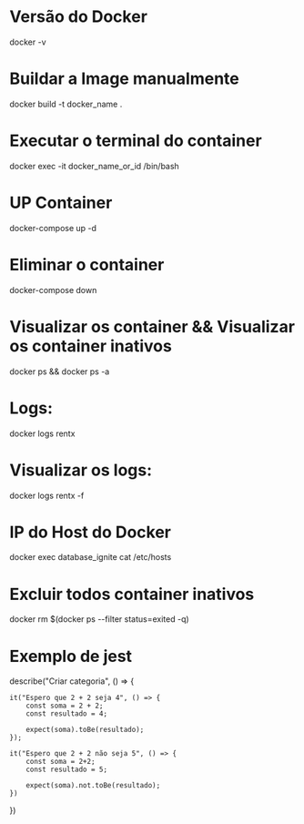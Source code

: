 # Versão do Docker
docker -v

# Buildar a Image manualmente
docker build -t docker_name .

# Executar o terminal do container
docker exec -it docker_name_or_id /bin/bash

# UP Container
docker-compose up -d 

# Eliminar o container
docker-compose down

# Visualizar os container && Visualizar os container inativos 
docker ps && docker ps -a

# Logs:
docker logs rentx

# Visualizar os logs:
docker logs rentx -f

# IP do Host do Docker
docker exec database_ignite cat /etc/hosts

# Excluir todos container inativos
docker rm $(docker ps --filter status=exited -q)

# Exemplo de jest

describe("Criar categoria", () => {
    
    it("Espero que 2 + 2 seja 4", () => {
        const soma = 2 + 2;
        const resultado = 4;

        expect(soma).toBe(resultado);
    });

    it("Espero que 2 + 2 não seja 5", () => {
        const soma = 2+2;
        const resultado = 5;

        expect(soma).not.toBe(resultado);
    })
})